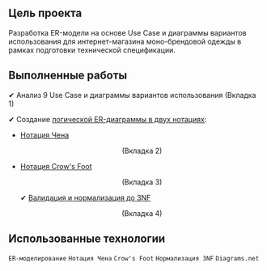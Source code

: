## Цель проекта
Разработка ER-модели на основе Use Case и диаграммы вариантов использования для интернет-магазина моно-брендовой одежды в рамках подготовки технической спецификации.

## Выполненные работы
✔ Анализ 9 Use Case и диаграммы вариантов использования (Вкладка 1) </p> 
✔ Создание [логической ER-диаграммы в двух нотациях](https://drive.google.com/file/d/1PDu7P2tfmKojRiVN7THwat6rT6aHSxxy/view?usp=drive_link):
  - [Нотация Чена](https://github.com/Alexandr-Korolkov/SystemAnalyticProjects/blob/main/2_Моделирование_данных/Нотация%20Чена.png)<p align="center"> (Вкладка 2) 
  - [Нотация Crow's Foot](https://github.com/Alexandr-Korolkov/SystemAnalyticProjects/blob/main/2_Моделирование_данных/Нотация%20CF.png)<p align="center"> (Вкладка 3)</p> 
✔ [Валидация и нормализация до 3NF](https://github.com/Alexandr-Korolkov/SystemAnalyticProjects/blob/main/2_Моделирование_данных/Нотация%20CF%203НФ.png)<p align="center">  (Вкладка 4) 

## Использованные технологии
`ER-моделирование` `Нотация Чена` `Crow's Foot` `Нормализация 3NF` `Diagrams.net`
